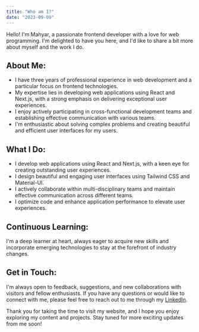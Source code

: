 ```yaml
---
title: "Who am I?"
date: "2023-09-09"
---
```


Hello! I'm Mahyar, a passionate frontend developer with a love for web programming. I'm delighted to have you here, and I'd like to share a bit more about myself and the work I do.

## About Me:

- I have three years of professional experience in web development and a particular focus on frontend technologies.
- My expertise lies in developing web applications using React and Next.js, with a strong emphasis on delivering exceptional user experiences.
- I enjoy actively participating in cross-functional development teams and establishing effective communication with various teams.
- I'm enthusiastic about solving complex problems and creating beautiful and efficient user interfaces for my users.

## What I Do:

- I develop web applications using React and Next.js, with a keen eye for creating outstanding user experiences.
- I design beautiful and engaging user interfaces using Tailwind CSS and Material-UI.
- I actively collaborate within multi-disciplinary teams and maintain effective communication across different teams.
- I optimize code and enhance application performance to elevate user experiences.

## Continuous Learning:

I'm a deep learner at heart, always eager to acquire new skills and incorporate emerging technologies to stay at the forefront of industry changes.

## Get in Touch:

I'm always open to feedback, suggestions, and new collaborations with visitors and fellow enthusiasts. If you have any questions or would like to connect with me, please feel free to reach out to me through my [LinkedIn](https://www.linkedin.com/in/m-sherafat/).

Thank you for taking the time to visit my website, and I hope you enjoy exploring my content and projects. Stay tuned for more exciting updates from me soon!
